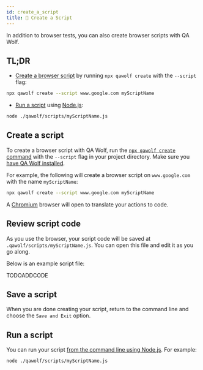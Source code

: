 ```yaml
---
id: create_a_script
title: 🤖 Create a Script
---
```


In addition to browser tests, you can also create browser scripts with QA Wolf.

## TL;DR

- [Create a browser script](#create-a-script) by running `npx qawolf create` with the `--script` flag:

```bash
npx qawolf create --script www.google.com myScriptName
```

- [Run a script](#run-a-script) using [Node.js](https://nodejs.dev/run-nodejs-scripts-from-the-command-line):

```bash
node ./qawolf/scripts/myScriptName.js
```

## Create a script

To create a browser script with QA Wolf, run the [`npx qawolf create` command](api/cli#npx-qawolf-create-url-name) with the `--script` flag in your project directory. Make sure you [have QA Wolf installed](install).

For example, the following will create a browser script on `www.google.com` with the name `myScriptName`:

```bash
npx qawolf create --script www.google.com myScriptName
```

A [Chromium](https://www.chromium.org/Home) browser will open to translate your actions to code.

## Review script code

As you use the browser, your script code will be saved at `.qawolf/scripts/myScriptName.js`. You can open this file and edit it as you go along.

Below is an example script file:

TODOADDCODE

## Save a script

When you are done creating your script, return to the command line and choose the `Save and Exit` option.

## Run a script

You can run your script [from the command line using Node.js](https://nodejs.dev/run-nodejs-scripts-from-the-command-line). For example:

```bash
node ./qawolf/scripts/myScriptName.js
```
